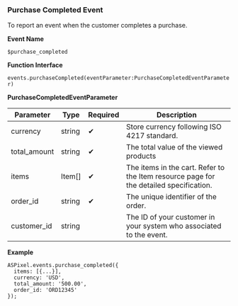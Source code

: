 ### **Purchase Completed Event**

To report an event when the customer completes a purchase.

**Event Name**

`$purchase_completed`

**Function Interface**

`events.purchaseCompleted(eventParameter:PurchaseCompletedEventParameter)`

**PurchaseCompletedEventParameter**

| Parameter | Type | Required | Description |
| --- | --- | --- | --- |
| currency | string | ✔ | Store currency following ISO 4217 standard. |
| total_amount | string | ✔ | The total value of the viewed products |
| items | Item[] | ✔ | The items in the cart. Refer to the Item resource page for the detailed specification. |
| order_id | string | ✔ | The unique identifier of the order. |
| customer_id | string |  | The ID of your customer in your system who associated to the event. |

**Example**

```tsx
ASPixel.events.purchase_completed({
  items: [{...}],
  currency: 'USD',
  total_amount: '500.00',
  order_id: 'ORD12345'
});
```
